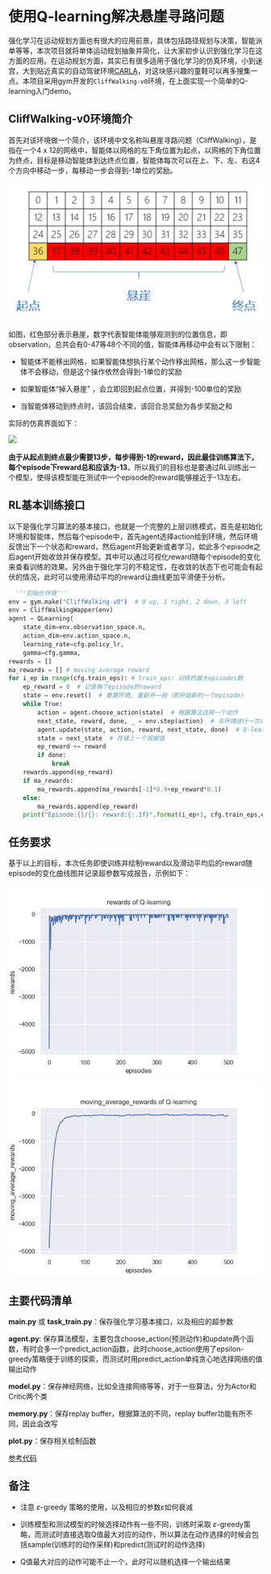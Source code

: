 # 使用Q-learning解决悬崖寻路问题

强化学习在运动规划方面也有很大的应用前景，具体包括路径规划与决策，智能派单等等，本次项目就将单体运动规划抽象并简化，让大家初步认识到强化学习在这方面的应用。在运动规划方面，其实已有很多适用于强化学习的仿真环境，小到迷宫，大到贴近真实的自动驾驶环境[CARLA](http://carla.org/)，对这块感兴趣的童鞋可以再多搜集一点。本项目采用gym开发的```CliffWalking-v0```环境，在上面实现一个简单的Q-learning入门demo。

## CliffWalking-v0环境简介

首先对该环境做一个简介，该环境中文名称叫悬崖寻路问题（CliffWalking），是指在一个4 x 12的网格中，智能体以网格的左下角位置为起点，以网格的下角位置为终点，目标是移动智能体到达终点位置，智能体每次可以在上、下、左、右这4个方向中移动一步，每移动一步会得到-1单位的奖励。

![](assets/cliffwalking_1.png)

如图，红色部分表示悬崖，数字代表智能体能够观测到的位置信息，即observation，总共会有0-47等48个不同的值，智能体再移动中会有以下限制：

* 智能体不能移出网格，如果智能体想执行某个动作移出网格，那么这一步智能体不会移动，但是这个操作依然会得到-1单位的奖励

* 如果智能体“掉入悬崖” ，会立即回到起点位置，并得到-100单位的奖励

* 当智能体移动到终点时，该回合结束，该回合总奖励为各步奖励之和

实际的仿真界面如下：

![](assets/cliffwalking_2.png)

**由于从起点到终点最少需要13步，每步得到-1的reward，因此最佳训练算法下，每个episode下reward总和应该为-13**。所以我们的目标也是要通过RL训练出一个模型，使得该模型能在测试中一个episode的reward能够接近于-13左右。

## RL基本训练接口

以下是强化学习算法的基本接口，也就是一个完整的上层训练模式，首先是初始化环境和智能体，然后每个episode中，首先agent选择action给到环境，然后环境反馈出下一个状态和reward，然后agent开始更新或者学习，如此多个episode之后agent开始收敛并保存模型。其中可以通过可视化reward随每个episode的变化来查看训练的效果。另外由于强化学习的不稳定性，在收敛的状态下也可能会有起伏的情况，此时可以使用滑动平均的reward让曲线更加平滑便于分析。

```python
  '''初始化环境'''  
env = gym.make("CliffWalking-v0")  # 0 up, 1 right, 2 down, 3 left
env = CliffWalkingWapper(env)
agent = QLearning(
    state_dim=env.observation_space.n,
    action_dim=env.action_space.n,
    learning_rate=cfg.policy_lr,
    gamma=cfg.gamma,
rewards = []  
ma_rewards = [] # moving average reward
for i_ep in range(cfg.train_eps): # train_eps: 训练的最大episodes数
    ep_reward = 0  # 记录每个episode的reward
    state = env.reset()  # 重置环境, 重新开一局（即开始新的一个episode）
    while True:
        action = agent.choose_action(state)  # 根据算法选择一个动作
        next_state, reward, done, _ = env.step(action)  # 与环境进行一次动作交互
        agent.update(state, action, reward, next_state, done)  # Q-learning算法更新
        state = next_state  # 存储上一个观察值
        ep_reward += reward
        if done:
            break
    rewards.append(ep_reward)
    if ma_rewards:
        ma_rewards.append(ma_rewards[-1]*0.9+ep_reward*0.1)
    else:
        ma_rewards.append(ep_reward)
    print("Episode:{}/{}: reward:{:.1f}".format(i_ep+1, cfg.train_eps,ep_reward))
```

## 任务要求

基于以上的目标，本次任务即使训练并绘制reward以及滑动平均后的reward随episode的变化曲线图并记录超参数写成报告，示例如下：

![rewards](assets/rewards.png)

![moving_average_rewards](assets/moving_average_rewards.png)

## 主要代码清单

**main.py** 或 **task_train.py**：保存强化学习基本接口，以及相应的超参数

**agent.py**: 保存算法模型，主要包含choose_action(预测动作)和update两个函数，有时会多一个predict_action函数，此时choose_action使用了epsilon-greedy策略便于训练的探索，而测试时用predict_action单纯贪心地选择网络的值输出动作

**model.py**：保存神经网络，比如全连接网络等等，对于一些算法，分为Actor和Critic两个类

**memory.py**：保存replay buffer，根据算法的不同，replay buffer功能有所不同，因此会改写

**plot.py**：保存相关绘制函数

[参考代码](https://github.com/datawhalechina/easy-rl/tree/master/codes/QLearning)

## 备注

* 注意 $\varepsilon$-greedy 策略的使用，以及相应的参数$\varepsilon$如何衰减
* 训练模型和测试模型的时候选择动作有一些不同，训练时采取 $\varepsilon$-greedy策略，而测试时直接选取Q值最大对应的动作，所以算法在动作选择的时候会包括sample(训练时的动作采样)和predict(测试时的动作选择)

* Q值最大对应的动作可能不止一个，此时可以随机选择一个输出结果
